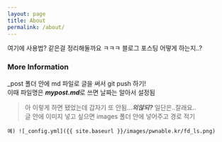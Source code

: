 ```yaml
---
layout: page
title: About
permalink: /about/
---
```


여기에 사용법? 같은걸 정리해둘까요 ㅋㅋㅋ
블로그 포스팅 어떻게 하는지..?

### More Information

_post 폴더 안에 md 파일로 글을 써서 git push 하기!  
이때 파일명은 ***mypost.md***로 쓰면 날짜는 알아서 설정됨  
> 아 이렇게 하면 됐었는데 갑자기 또 안됨...***외않되?*** 일단은..잘래요..  
글 안에 이미지 넣고 싶으면 images 폴더 안에 넣어주고 경로 적기  
~~~
예) ![_config.yml]({{ site.baseurl }}/images/pwnable.kr/fd_ls.png)
~~~

